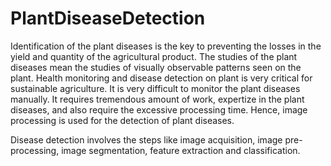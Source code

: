 # PlantDiseaseDetection
Identification of the plant diseases is the key to preventing the losses in the yield and quantity of the agricultural product. The studies of the plant diseases mean the studies of visually observable patterns seen on the plant. Health monitoring and disease detection on plant is very critical for sustainable agriculture. It is very difficult to monitor the plant diseases manually. It requires tremendous amount of work, expertize in the plant diseases, and also require the excessive processing time. Hence, image processing is used for the detection of plant diseases. 


Disease detection involves the steps like image acquisition, image pre-processing, image segmentation, feature extraction and classification. 
